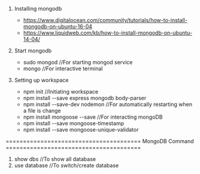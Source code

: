 1. Installing mongodb
    - https://www.digitalocean.com/community/tutorials/how-to-install-mongodb-on-ubuntu-16-04 
    - https://www.liquidweb.com/kb/how-to-install-mongodb-on-ubuntu-14-04/

2. Start mongodb
    - sudo mongod //For starting mongod service
    - mongo //For interactive terminal
    
3. Setting up workspace
    - npm init //Initiating workspace
    - npm install --save express mongodb body-parser
    - npm install --save-dev nodemon //For automatically restarting when a file is change
    - npm install mongoose --save //For interacting mongoDB
    - npm install --save mongoose-timestamp
    - npm install --save mongoose-unique-validator




======================================= MongoDB Command =======================================
1. show dbs //To show all database
2. use database //To switch/create database